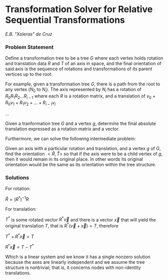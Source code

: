 # Transformation Solver for Relative Sequential Transformations

*E.B. "Xoleras" de Cruz*

### Problem Statement
Define a transformation tree to be a tree $G$ where each vertex holds rotation and translation data $R$ and $T$ of an axis in space, and the final orientation of said axis is the sequence of rotations and transformations of its parent vertices up to the root.

For example, given a transformation tree $G$, there is a path from the root to any vertex ($N_0$ to $N_i$). The axis represented by $N_i$ has a rotation of $R_0 R_1 R_2 ... R_{i-1}$ where each $R$ is a rotation matrix, and a translation of $v_0 + R_0 v_1 + R_1 v_2 + ... + R_{i-1} v_i$

...

Given a tranformation tree $G$ and a vertex $g$, determine the final absolute translation expressed as a rotation matrix and a vector.

Furthermore, we can solve the following intermediate problem:

Given an axis with a particular rotation and translation, and a vertex $g$ of $G$, find the orientation $<\hat{R}, \hat{T}>$ so that if the axis were to be a child vertex of $g$, then it would remain in its original place. In other words its original orientation would be the same as its orientation within the tree structure.

### Solutions

For rotation:


$\hat{R} = (R^*)^{-1}R$

For translation:

$T^{\ast}$ is some rotated vector $R^{\ast} \vec{v}$ and there is a vector $\vec{x}$ that will yield the original translation $T$, that is $R^*(\vec{v} + \vec{x}) = T$, therefore


$T^{\ast} + R^{\ast} \vec{x} = T$

$R^{\ast} \vec{x} = T - T^*$

Which is a linear system and we know it has a single nonzero solution because the axes are linearly independent and we assume the tree structure is nontrivial; that is, it concerns nodes with non-identity translations.
